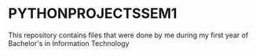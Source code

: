 # PYTHONPROJECTSSEM1
This repository contains files that were done by me during my first year of Bachelor's in Information Technology 
